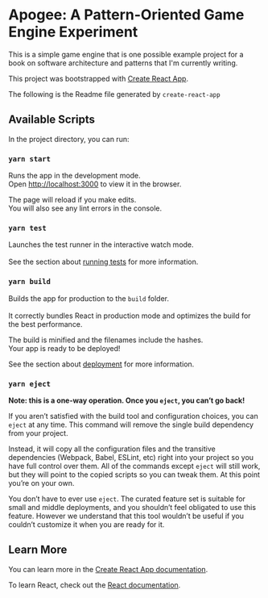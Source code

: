 # Apogee: A Pattern-Oriented Game Engine Experiment

This is a simple game engine that is one possible example project for a
book on software architecture and patterns that I'm currently writing.

This project was bootstrapped with [Create React
App](https://github.com/facebook/create-react-app).

The following is the Readme file generated by `create-react-app`

## Available Scripts

In the project directory, you can run:

### `yarn start`

Runs the app in the development mode.<br /> Open
[http://localhost:3000](http://localhost:3000) to view it in the
browser.

The page will reload if you make edits.<br />
You will also see any lint errors in the console.

### `yarn test`

Launches the test runner in the interactive watch mode.<br />  
See the section about [running
tests](https://facebook.github.io/create-react-app/docs/running-tests)
for more information.

### `yarn build`

Builds the app for production to the `build` folder.<br />  
It correctly bundles React in production mode and optimizes the build
for the best performance.

The build is minified and the filenames include the hashes.<br />
Your app is ready to be deployed!

See the section about
[deployment](https://facebook.github.io/create-react-app/docs/deployment)
for more information.

### `yarn eject`

**Note: this is a one-way operation. Once you `eject`, you can’t go back!**

If you aren’t satisfied with the build tool and configuration choices,
you can `eject` at any time. This command will remove the single build
dependency from your project.

Instead, it will copy all the configuration files and the transitive
dependencies (Webpack, Babel, ESLint, etc) right into your project so
you have full control over them. All of the commands except `eject` will
still work, but they will point to the copied scripts so you can tweak
them. At this point you’re on your own.

You don’t have to ever use `eject`. The curated feature set is suitable
for small and middle deployments, and you shouldn’t feel obligated to
use this feature. However we understand that this tool wouldn’t be
useful if you couldn’t customize it when you are ready for it.

## Learn More

You can learn more in the [Create React App
documentation](https://facebook.github.io/create-react-app/docs/getting-started).

To learn React, check out the [React
documentation](https://reactjs.org/).
